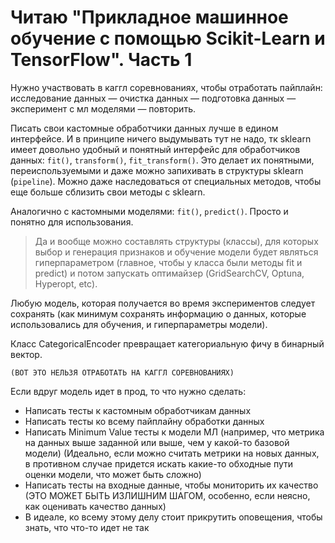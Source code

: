 # Читаю "Прикладное машинное обучение с помощью Scikit-Learn и TensorFlow". Часть 1

Нужно участвовать в каггл соревнованиях, чтобы отработать пайплайн: исследование данных — очистка данных — подготовка данных
— эксперимент с мл моделями — повторить.

Писать свои кастомные обработчики данных лучше в едином интерфейсе. И в принципе ничего выдумывать тут не надо, 
тк sklearn имеет довольно удобный и понятный интерфейс для обработчиков данных: `fit()`, `transform()`, `fit_transform()`. 
Это делает их понятными, переиспользуемыми и даже можно запихивать в структуры sklearn (`pipeline`). 
Можно даже наследоваться от специальных методов, чтобы еще больше сблизить свои методы с sklearn. 

Аналогично с кастомными моделями: `fit()`, `predict()`. Просто и понятно для использования.

> Да и вообще можно составлять структуры (классы), для которых выбор и генерация признаков и обучение модели 
будет являться гиперпараметром (главное, чтобы у класса были методы fit и predict) и потом запускать оптимайзер 
(GridSearchCV, Optuna, Hyperopt, etc).

Любую модель, которая получается во время экспериментов следует сохранять (как минимум сохранять информацию о данных, 
которые использовались для обучения, и гиперпараметры модели).

Класс CategoricalEncoder превращает категориальную фичу в бинарный вектор.

`(ВОТ ЭТО НЕЛЬЗЯ ОТРАБОТАТЬ НА КАГГЛ СОРЕВНОВАНИЯХ)`  

Если вдруг модель идет в прод, то что нужно сделать:

- Написать тесты к кастомным обработчикам данных
- Написать тесты ко всему пайплайну обработки данных
- Написать Minimum Value тесты к модели МЛ (например, что метрика на данных выше заданной или выше, чем у какой-то базовой модели) 
(Идеально, если можно считать метрики на новых данных, в противном случае придется искать какие-то обходные пути оценки модели, 
что может быть сложно)
- Написать тесты на входные данные, чтобы мониторить их качество (ЭТО МОЖЕТ БЫТЬ ИЗЛИШНИМ ШАГОМ, особенно, 
если неясно, как оценивать качество данных)
- В идеале, ко всему этому делу стоит прикрутить оповещения, чтобы знать, что что-то идет не так
